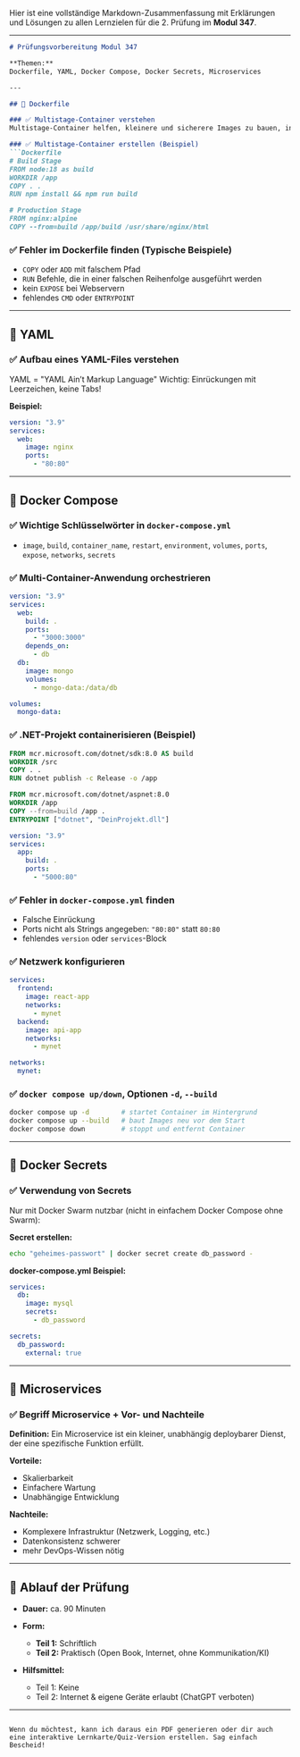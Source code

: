 Hier ist eine vollständige Markdown-Zusammenfassung mit Erklärungen und Lösungen zu allen Lernzielen für die 2. Prüfung im **Modul 347**.

---

````markdown
# Prüfungsvorbereitung Modul 347

**Themen:**  
Dockerfile, YAML, Docker Compose, Docker Secrets, Microservices

---

## 🐳 Dockerfile

### ✅ Multistage-Container verstehen
Multistage-Container helfen, kleinere und sicherere Images zu bauen, indem sie den Build-Prozess in mehreren Schritten aufteilen.

### ✅ Multistage-Container erstellen (Beispiel)
```Dockerfile
# Build Stage
FROM node:18 as build
WORKDIR /app
COPY . .
RUN npm install && npm run build

# Production Stage
FROM nginx:alpine
COPY --from=build /app/build /usr/share/nginx/html
````

### ✅ Fehler im Dockerfile finden (Typische Beispiele)

* `COPY` oder `ADD` mit falschem Pfad
* `RUN` Befehle, die in einer falschen Reihenfolge ausgeführt werden
* kein `EXPOSE` bei Webservern
* fehlendes `CMD` oder `ENTRYPOINT`

---

## 📄 YAML

### ✅ Aufbau eines YAML-Files verstehen

YAML = "YAML Ain’t Markup Language"
Wichtig: Einrückungen mit Leerzeichen, keine Tabs!

**Beispiel:**

```yaml
version: "3.9"
services:
  web:
    image: nginx
    ports:
      - "80:80"
```

---

## 🧩 Docker Compose

### ✅ Wichtige Schlüsselwörter in `docker-compose.yml`

* `image`, `build`, `container_name`, `restart`, `environment`, `volumes`, `ports`, `expose`, `networks`, `secrets`

### ✅ Multi-Container-Anwendung orchestrieren

```yaml
version: "3.9"
services:
  web:
    build: .
    ports:
      - "3000:3000"
    depends_on:
      - db
  db:
    image: mongo
    volumes:
      - mongo-data:/data/db

volumes:
  mongo-data:
```

### ✅ .NET-Projekt containerisieren (Beispiel)

```Dockerfile
FROM mcr.microsoft.com/dotnet/sdk:8.0 AS build
WORKDIR /src
COPY . .
RUN dotnet publish -c Release -o /app

FROM mcr.microsoft.com/dotnet/aspnet:8.0
WORKDIR /app
COPY --from=build /app .
ENTRYPOINT ["dotnet", "DeinProjekt.dll"]
```

```yaml
version: "3.9"
services:
  app:
    build: .
    ports:
      - "5000:80"
```

### ✅ Fehler in `docker-compose.yml` finden

* Falsche Einrückung
* Ports nicht als Strings angegeben: `"80:80"` statt `80:80`
* fehlendes `version` oder `services`-Block

### ✅ Netzwerk konfigurieren

```yaml
services:
  frontend:
    image: react-app
    networks:
      - mynet
  backend:
    image: api-app
    networks:
      - mynet

networks:
  mynet:
```

### ✅ `docker compose up/down`, Optionen `-d`, `--build`

```bash
docker compose up -d        # startet Container im Hintergrund
docker compose up --build   # baut Images neu vor dem Start
docker compose down         # stoppt und entfernt Container
```

---

## 🔐 Docker Secrets

### ✅ Verwendung von Secrets

Nur mit Docker Swarm nutzbar (nicht in einfachem Docker Compose ohne Swarm):

**Secret erstellen:**

```bash
echo "geheimes-passwort" | docker secret create db_password -
```

**docker-compose.yml Beispiel:**

```yaml
services:
  db:
    image: mysql
    secrets:
      - db_password

secrets:
  db_password:
    external: true
```

---

## 🧱 Microservices

### ✅ Begriff Microservice + Vor- und Nachteile

**Definition:**
Ein Microservice ist ein kleiner, unabhängig deploybarer Dienst, der eine spezifische Funktion erfüllt.

**Vorteile:**

* Skalierbarkeit
* Einfachere Wartung
* Unabhängige Entwicklung

**Nachteile:**

* Komplexere Infrastruktur (Netzwerk, Logging, etc.)
* Datenkonsistenz schwerer
* mehr DevOps-Wissen nötig

---

## 🧪 Ablauf der Prüfung

* **Dauer:** ca. 90 Minuten
* **Form:**

  * **Teil 1:** Schriftlich
  * **Teil 2:** Praktisch (Open Book, Internet, ohne Kommunikation/KI)
* **Hilfsmittel:**

  * Teil 1: Keine
  * Teil 2: Internet & eigene Geräte erlaubt (ChatGPT verboten)

---

```

Wenn du möchtest, kann ich daraus ein PDF generieren oder dir auch eine interaktive Lernkarte/Quiz-Version erstellen. Sag einfach Bescheid!
```
